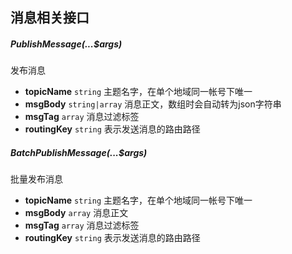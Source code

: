 ## 消息相关接口

##### PublishMessage(...$args)

发布消息

- **topicName** `string` 主题名字，在单个地域同一帐号下唯一
- **msgBody** `string|array` 消息正文，数组时会自动转为json字符串
- **msgTag** `array` 消息过滤标签
- **routingKey** `string` 表示发送消息的路由路径

##### BatchPublishMessage(...$args)

批量发布消息

- **topicName** `string` 主题名字，在单个地域同一帐号下唯一
- **msgBody** `array` 消息正文
- **msgTag** `array` 消息过滤标签
- **routingKey** `string` 表示发送消息的路由路径

